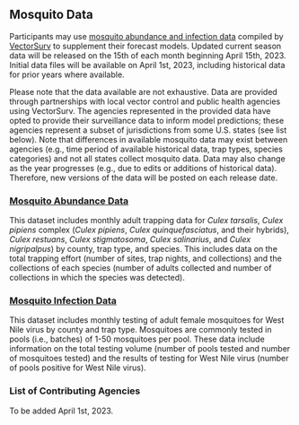## Mosquito Data

Participants may use [mosquito abundance and infection data](https://github.com/vectorsurv/cdc-forecasting-challenge/tree/main/2023-wnv) compiled by [VectorSurv](https://vectorsurv.org/) to supplement their forecast models. Updated current season data will be released on the 15th of each month beginning April 15th, 2023. Initial data files will be available on April 1st, 2023, including historical data for prior years where available.

Please note that the data available are not exhaustive. Data are provided through partnerships with local vector control and public health agencies using VectorSurv. The agencies represented in the provided data have opted to provide their surveillance data to inform model predictions; these agencies represent a subset of jurisdictions from some U.S. states (see list below). Note that differences in available mosquito data may exist between agencies (e.g., time period of available historical data, trap types, species categories) and not all states collect mosquito data. Data may also change as the year progresses (e.g., due to edits or additions of historical data). Therefore, new versions of the data will be posted on each release date.

### [Mosquito Abundance Data](https://github.com/vectorsurv/cdc-forecasting-challenge/tree/main/2023-wnv/abundance)
This dataset includes monthly adult trapping data for *Culex tarsalis*, *Culex pipiens* complex (*Culex pipiens*, *Culex quinquefasciatus*, and their hybrids), *Culex restuans*, *Culex stigmatosoma*, *Culex salinarius*, and *Culex nigripalpus*) by county, trap type, and species. This includes data on the total trapping effort (number of sites, trap nights, and collections) and the collections of each species (number of adults collected and number of collections in which the species was detected).

### [Mosquito Infection Data](https://github.com/vectorsurv/cdc-forecasting-challenge/tree/main/2023-wnv/infection)
This dataset includes monthly testing of adult female mosquitoes for West Nile virus by county and trap type. Mosquitoes are commonly tested in pools (i.e., batches) of 1-50 mosquitoes per pool. These data include information on the total testing volume (number of pools tested and number of mosquitoes tested) and the results of testing for West Nile virus (number of pools positive for West Nile virus).

### List of Contributing Agencies
To be added April 1st, 2023.